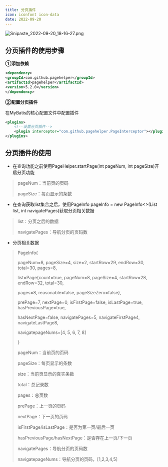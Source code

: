 ```yaml
---
title: 分页插件
icon: iconfont icon-data
date: 2022-09-20
---
```


![Snipaste_2022-09-20_18-16-27.png](https://s2.loli.net/2022/09/20/BvmgWTqQyLonU6z.png)

## 分页插件的使用步骤

**①添加依赖**

```xml
<dependency>
<groupId>com.github.pagehelper</groupId>
<artifactId>pagehelper</artifactId>
<version>5.2.0</version>
</dependency>
```

**②配置分页插件**

在MyBatis的核心配置文件中配置插件

```xml
<plugins>
	<!--设置分页插件-->
	<plugin interceptor="com.github.pagehelper.PageInterceptor"></plugin>
</plugins>
```

## 分页插件的使用

- 在查询功能之前使用PageHelper.startPage(int pageNum, int pageSize)开启分页功能

> pageNum：当前页的页码 
>
> pageSize：每页显示的条数

- 在查询获取list集合之后，使用PageInfo pageInfo = new PageInfo<>(List list, int navigatePages)获取分页相关数据

> list：分页之后的数据 
>
> navigatePages：导航分页的页码数

- 分页相关数据

> PageInfo{ 
>
> pageNum=8, pageSize=4, size=2, startRow=29, endRow=30, total=30, pages=8, 
>
> list=Page{count=true, pageNum=8, pageSize=4, startRow=28, endRow=32, total=30, 
>
> pages=8, reasonable=false, pageSizeZero=false}, 
>
> prePage=7, nextPage=0, isFirstPage=false, isLastPage=true, hasPreviousPage=true, 
>
> hasNextPage=false, navigatePages=5, navigateFirstPage4, navigateLastPage8, 
>
> navigatepageNums=[4, 5, 6, 7, 8] 
>
> } 
>
> pageNum：当前页的页码 
>
> pageSize：每页显示的条数 
>
> size：当前页显示的真实条数 
>
> total：总记录数 
>
> pages：总页数 
>
> prePage：上一页的页码 
>
> nextPage：下一页的页码 
>
> isFirstPage/isLastPage：是否为第一页/最后一页 
>
> hasPreviousPage/hasNextPage：是否存在上一页/下一页 
>
> navigatePages：导航分页的页码数 
>
> navigatepageNums：导航分页的页码，[1,2,3,4,5]
